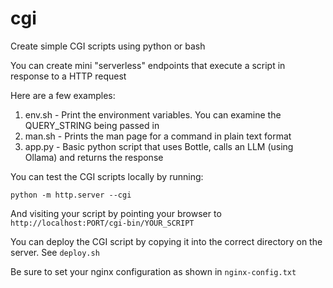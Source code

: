# cgi

Create simple CGI scripts using python or bash

You can create mini "serverless" endpoints that execute a script in response to a HTTP request

Here are a few examples:

1. env.sh - Print the environment variables. You can examine the QUERY_STRING being passed in
2. man.sh - Prints the man page for a command in plain text format
3. app.py - Basic python script that uses Bottle, calls an LLM (using Ollama) and returns the response

You can test the CGI scripts locally by running:
```
python -m http.server --cgi
```

And visiting your script by pointing your browser to `http://localhost:PORT/cgi-bin/YOUR_SCRIPT`

You can deploy the CGI script by copying it into the correct directory on the server. 
See `deploy.sh`

Be sure to set your nginx configuration as shown in `nginx-config.txt`
